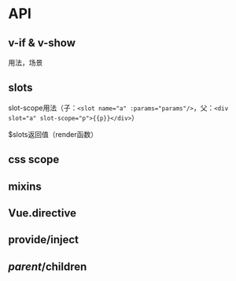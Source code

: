 
# API

## v-if & v-show

用法，场景

## slots

slot-scope用法（子：`<slot name="a" :params="params"/>`，父：`<div slot="a" slot-scope="p">{{p}}</div>`）

$slots返回值（render函数）

## css scope

## mixins

## Vue.directive

## provide/inject

## $parent/$children

